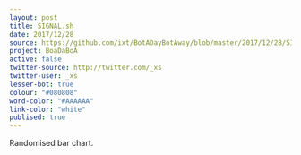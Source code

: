 ```yaml
---
layout: post
title: SIGNAL.sh
date: 2017/12/28
source: https://github.com/ixt/BotADayBotAway/blob/master/2017/12/28/SIGNAL.sh
project: BoaDaBoA
active: false
twitter-source: http://twitter.com/_xs
twitter-user: _xs
lesser-bot: true
colour: "#080808"
word-color: "#AAAAAA"
link-color: "white"
publised: true
---
```

Randomised bar chart. 
